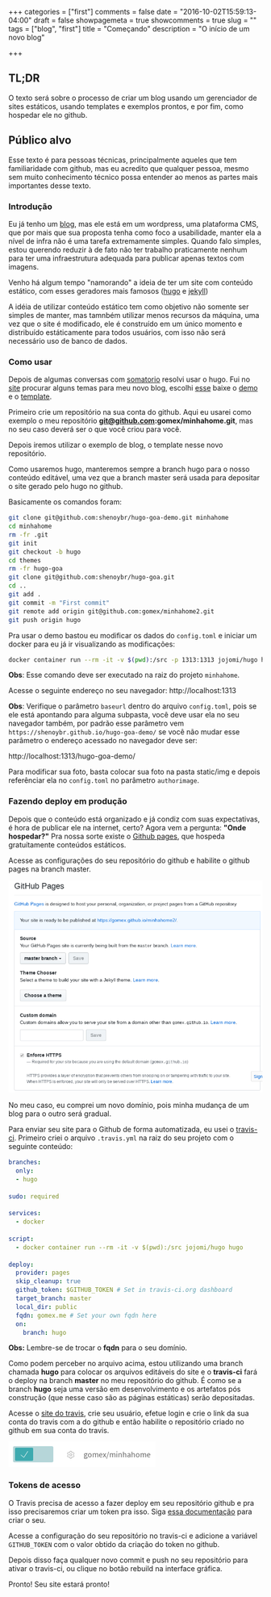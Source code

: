 +++
categories = ["first"]
comments = false
date = "2016-10-02T15:59:13-04:00"
draft = false
showpagemeta = true
showcomments = true
slug = ""
tags = ["blog", "first"]
title = "Começando"
description = "O início de um novo blog"

+++

## TL;DR

O texto será sobre o processo de criar um blog usando um gerenciador de
sites estáticos, usando templates e exemplos prontos, e por fim, como
hospedar ele no github.

## Público alvo

Esse texto é para pessoas técnicas, principalmente aqueles que tem familiaridade
com github, mas eu acredito que qualquer pessoa, mesmo sem muito conhecimento
técnico possa entender ao menos as partes mais importantes desse texto.

### Introdução

Eu já tenho um [blog](http://techfree.com.br), mas ele está em um wordpress, uma
plataforma CMS, que por mais que sua proposta tenha como foco a usabilidade, manter
ela a nível de infra não é uma tarefa extremamente simples. Quando falo simples,
estou querendo reduzir à de fato não ter trabalho praticamente nenhum para ter
uma infraestrutura adequada para publicar apenas textos com imagens.

Venho há algum tempo "namorando" a ideia de ter um site com conteúdo estático, com
esses geradores mais famosos ([hugo](https://gohugo.io/) e [jekyll](https://jekyllrb.com/))

A idéia de utilizar conteúdo estático tem como objetivo não somente ser simples
de manter, mas tamnbém utilizar menos recursos da máquina, uma vez que o site é
modificado, ele é construído em um único momento e distribuído estáticamente
para todos usuários, com isso não será necessário uso de banco de dados.

### Como usar

Depois de algumas conversas com [somatorio](http://somatorio.org/pt-br/) resolvi
usar o hugo. Fui no [site](https://themes.gohugo.io) procurar alguns temas para
meu novo blog, escolhi [esse](https://themes.gohugo.io/hugo-goa/) baixe o
[demo](https://github.com/shenoybr/hugo-goa-demo) e o
[template](https://github.com/shenoybr/hugo-goa).

Primeiro crie um repositório na sua conta do github. Aqui eu usarei como exemplo
o meu repositório **git@github.com:gomex/minhahome.git**, mas no seu caso deverá
ser o que você criou para você.

Depois iremos utilizar o exemplo de blog, o template nesse novo repositório.

Como usaremos hugo, manteremos sempre a branch hugo para o nosso conteúdo editável,
 uma vez que a branch master será usada para depositar o site gerado pelo hugo
no github.

Basicamente os comandos foram:

```bash
git clone git@github.com:shenoybr/hugo-goa-demo.git minhahome
cd minhahome
rm -fr .git
git init
git checkout -b hugo
cd themes
rm -fr hugo-goa
git clone git@github.com:shenoybr/hugo-goa.git
cd ..
git add .
git commit -m "First commit"
git remote add origin git@github.com:gomex/minhahome2.git
git push origin hugo
```

Pra usar o demo bastou eu modificar os dados do ```config.toml``` e iniciar um
docker para eu já ir visualizando as modificações:

```bash
docker container run --rm -it -v $(pwd):/src -p 1313:1313 jojomi/hugo hugo server -w -v --bind 0.0.0.0
```

**Obs**: Esse comando deve ser executado na raiz do projeto ```minhahome```.

Acesse o seguinte endereço no seu navegador: http://localhost:1313

**Obs**: Verifique o parâmetro ```baseurl``` dentro do arquivo ```config.toml```,
pois se ele está apontando para alguma subpasta, você deve usar ela no seu navegador
também, por padrão esse parâmetro vem ```https://shenoybr.github.io/hugo-goa-demo/```
se você não mudar esse parâmetro o endereço acessado no navegador deve ser:

http://localhost:1313/hugo-goa-demo/

Para modificar sua foto, basta colocar sua foto na pasta static/img e depois
referênciar ela no ```config.toml``` no parâmetro ```authorimage```.

### Fazendo deploy em produção

Depois que o conteúdo está organizado e já condiz com suas expectativas, é hora
de publicar ele na internet, certo? Agora vem a pergunta: **"Onde hospedar?"**
Pra nossa sorte existe o [Github pages](https://pages.github.com/), que hospeda
gratuítamente conteúdos estáticos.

Acesse as configurações do seu repositório do github e habilite o github pages na
branch master.

![Travis](img/github-pages.png)

No meu caso, eu comprei um novo domínio, pois minha mudança de um blog para o
outro será gradual.

Para enviar seu site para o Github de forma automatizada, eu usei o
[travis-ci](https://travis-ci.org/). Primeiro criei o arquivo ```.travis.yml```
na raiz do seu projeto com o seguinte conteúdo:

```yml
branches:
  only:
  - hugo

sudo: required

services:
  - docker

script:
  - docker container run --rm -it -v $(pwd):/src jojomi/hugo hugo

deploy:
  provider: pages
  skip_cleanup: true
  github_token: $GITHUB_TOKEN # Set in travis-ci.org dashboard
  target_branch: master
  local_dir: public
  fqdn: gomex.me # Set your own fqdn here
  on:
    branch: hugo
```

**Obs:** Lembre-se de trocar o **fqdn** para o seu domínio.

Como podem perceber no arquivo acima, estou utilizando uma branch chamada
**hugo** para colocar os arquivos editáveis do site e o **travis-ci** fará o
deploy na branch **master** no meu repositório do github. É como se a branch
**hugo** seja uma versão em desenvolvimento e os artefatos pós construção (que
  nesse caso são as páginas estáticas) serão depositadas.

Acesse o [site do travis](https://travis-ci.org), crie seu usuário, efetue login
e crie o link da sua conta do travis com a do github e então habilite o repositório
criado no github em sua conta do travis.

![Travis](img/travis2.png)

### Tokens de acesso

O Travis precisa de acesso a fazer deploy em seu repositório github e pra isso
precisaremos criar um token pra isso. Siga [essa documentação](https://help.github.com/articles/creating-a-personal-access-token-for-the-command-line/)
para criar o seu.

Acesse a configuração do seu repositório no travis-ci e adicione a variável  ```GITHUB_TOKEN```
com o valor obtido da criação do token no github.

Depois disso faça qualquer novo commit e push no seu repositório para ativar o
travis-ci, ou clique no botão rebuild na interface gráfica.

Pronto! Seu site estará pronto!

